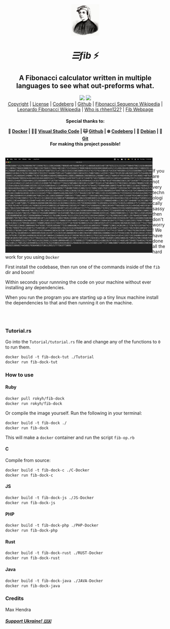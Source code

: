 <div align="center">

<img src="fib.jpeg" height="100">

# _☰fib_ ⚡️

## A Fibonacci calculator written in multiple languages to see what out-preforms what.
<img src="http://badgen.net/github/commits/rhhen122/fib/">
<a href="https://vimp.rhhen.xyz/Licenses/lookinggood/non/UNLICENSE.html">
<img src="http://badgen.net/static/license/VIMPNL/black"></a>

<br>
<a href="/COPYRIGHT">Copyright</a>
|
<a href="https://vimp.rhhen.xyz/Licenses/lookinggood/non/UNLICENSE.html">License</a>
|
<a href="http://codeberg.org/rhhen122/fib">Codeberg</a>
|
<a href="http://github.com/rhhen122/fib">Github</a>
|
<a href="http://en.wikipedia.org/wiki/Fibonacci_sequence">Fibonacci Sequence Wikipedia</a>
|
<a href="http://en.wikipedia.org/wiki/Fibonacci">Leonardo Fibonacci Wikipedia</a>
|
<a href="http://roky.rhhen.xyz">Who is rhhen122?</a>
|
<a href="https://rhhen122.github.io/fib/">Fib Webpage</a>

<h4>Special thanks to:

🐳 <a href="http://www.docker.com">Docker</a>
|
👨‍💻 <a href="http://code.visualstudio.com">Visual Studio Code</a>
|
🐱 <a href="http://github.com">Github</a>
|
❄️ <a href="http://codeberg.org">Codeberg</a>
|
💫 <a href="http://www.debian.org/">Debian</a>
|
🌲 <a href="http://git-scm.com">Git</a>
<br>
For making this project possible!
</h4>
</div>
<br>
<img align="left" src="image.png" height="300">

######

If you are not very technologically sassy then don't worry! We have done all the hard work for you using `Docker`

First install the codebase, then run one of the commands inside of the `fib` dir and boom!

Within seconds your runnning the code on your machine without ever installing any dependencies.

When you run the program you are starting up a tiny linux machine install the dependencies to that and then running it on the machine.

<br>

#

### Tutorial.rs
Go into the `Tutorial/tutorial.rs` file and change any of the functions to `0` to run them.
```
docker build -t fib-dock-tut ./Tutorial
docker run fib-dock-tut
```

### How to use

#### Ruby
```
docker pull rokyh/fib-dock
docker run rokyh/fib-dock
```

Or compile the image yourself. Run the following in your terminal:
```
docker build -t fib-dock ./
docker run fib-dock
```

This will make a `docker` container and run the script `fib-op.rb`

#### C
Compile from source:
```
docker build -t fib-dock-c ./C-Docker
docker run fib-dock-c
```

#### JS
```
docker build -t fib-dock-js ./JS-Docker
docker run fib-dock-js
```

#### PHP
```
docker build -t fib-dock-php ./PHP-Docker
docker run fib-dock-php
```

#### Rust
```
docker build -t fib-dock-rust ./RUST-Docker
docker run fib-dock-rust
```

#### Java
```
docker build -t fib-dock-java ./JAVA-Docker
docker run fib-dock-java
```

### Credits
Max Hendra

##### <a href="https://war.ukraine.ua/support-ukraine/">Support Ukraine! 🇺🇦</a>